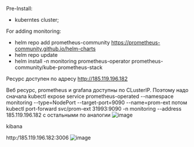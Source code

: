 
Pre-Install: 
* kuberntes cluster;




For adding monitoring:
* helm repo add prometheus-community https://prometheus-community.github.io/helm-charts
* helm repo update
* helm install -n monitoring prometheus-operator prometheus-community/kube-prometheus-stack

Ресурс доступен по адресу 
http://185.119.196.182 

Веб ресурс, prometheus и grafana доступны по CLusterIP. Поэтому надо сначала 
kubectl expose service prometheus-operated  --namespace monitoring --type=NodePort --target-port=9090 --name=prom-ext
потом
kubectl port-forward svc/prom-ext  31993:9090 -n monitoring --address 185.119.196.182
с остальными по аналогии
![image](https://github.com/yuhi1314/exam_project/assets/123218375/b1a94434-0255-4c2e-b818-16c6dc9bd85f)


kibana

http:/185.119.196.182:3006
![image](https://github.com/yuhi1314/exam_project/assets/123218375/1f7c402f-3642-42cb-9b5f-9fbc2cd4ed71)



